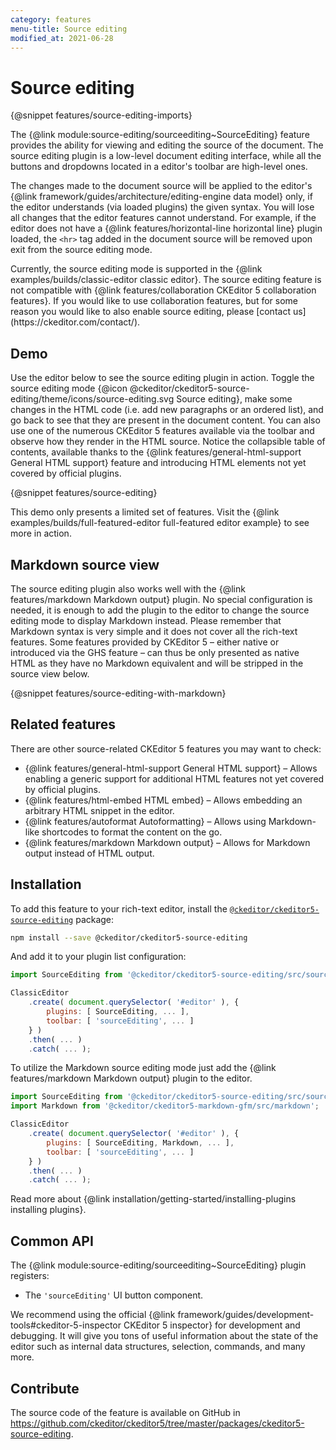 ```yaml
---
category: features
menu-title: Source editing
modified_at: 2021-06-28
---
```

# Source editing
{@snippet features/source-editing-imports}

The {@link module:source-editing/sourceediting~SourceEditing} feature provides the ability for viewing and editing the source of the document. The source editing plugin is a low-level document editing interface, while all the buttons and dropdowns located in a editor's toolbar are high-level ones.

The changes made to the document source will be applied to the editor's {@link framework/guides/architecture/editing-engine data model} only, if the editor understands (via loaded plugins) the given syntax. You will lose all changes that the editor features cannot understand. For example, if the editor does not have a {@link features/horizontal-line horizontal line} plugin loaded, the `<hr>` tag added in the document source will be removed upon exit from the source editing mode.

<info-box>
	Currently, the source editing mode is supported in the {@link examples/builds/classic-editor classic editor}. The source editing feature is not compatible with {@link features/collaboration CKEditor 5 collaboration features}. If you would like to use collaboration features, but for some reason you would like to also enable source editing, please [contact us](https://ckeditor.com/contact/).
</info-box>

## Demo

Use the editor below to see the source editing plugin in action. Toggle the source editing mode {@icon @ckeditor/ckeditor5-source-editing/theme/icons/source-editing.svg Source editing}, make some changes in the HTML code (i.e. add new paragraphs or an ordered list), and go back to see that they are present in the document content. You can also use one of the numerous CKEditor 5 features available via the toolbar and observe how they render in the HTML source. Notice the collapsible table of contents, available thanks to the {@link features/general-html-support General HTML support} feature and introducing HTML elements not yet covered by official plugins.

{@snippet features/source-editing}

<info-box info>
	This demo only presents a limited set of features. Visit the {@link examples/builds/full-featured-editor full-featured editor example} to see more in action.
</info-box>

## Markdown source view

The source editing plugin also works well with the {@link features/markdown Markdown output} plugin. No special configuration is needed, it is enough to add the plugin to the editor to change the source editing mode to display Markdown instead. Please remember that Markdown syntax is very simple and it does not cover all the rich-text features. Some features provided by CKEditor 5 &ndash; either native or introduced via the GHS feature &ndash; can thus be only presented as native HTML as they have no Markdown equivalent and will be stripped in the source view below.

{@snippet features/source-editing-with-markdown}

## Related features

There are other source-related CKEditor 5 features you may want to check:

* {@link features/general-html-support General HTML support} &ndash; Allows enabling a generic support for additional HTML features not yet covered by official plugins.
* {@link features/html-embed HTML embed} &ndash; Allows embedding an arbitrary HTML snippet in the editor.
* {@link features/autoformat Autoformatting} &ndash; Allows using Markdown-like shortcodes to format the content on the go.
* {@link features/markdown Markdown output} &ndash; Allows for Markdown output instead of HTML output.


## Installation

To add this feature to your rich-text editor, install the [`@ckeditor/ckeditor5-source-editing`](https://www.npmjs.com/package/@ckeditor/ckeditor5-source-editing) package:

```bash
npm install --save @ckeditor/ckeditor5-source-editing
```

And add it to your plugin list configuration:

```js
import SourceEditing from '@ckeditor/ckeditor5-source-editing/src/sourceediting';

ClassicEditor
	.create( document.querySelector( '#editor' ), {
		plugins: [ SourceEditing, ... ],
		toolbar: [ 'sourceEditing', ... ]
	} )
	.then( ... )
	.catch( ... );
```

To utilize the Markdown source editing mode just add the {@link features/markdown Markdown output} plugin to the editor.

```js
import SourceEditing from '@ckeditor/ckeditor5-source-editing/src/sourceediting';
import Markdown from '@ckeditor/ckeditor5-markdown-gfm/src/markdown';

ClassicEditor
	.create( document.querySelector( '#editor' ), {
		plugins: [ SourceEditing, Markdown, ... ],
		toolbar: [ 'sourceEditing', ... ]
	} )
	.then( ... )
	.catch( ... );
```

<info-box info>
	Read more about {@link installation/getting-started/installing-plugins installing plugins}.
</info-box>

## Common API

The {@link module:source-editing/sourceediting~SourceEditing} plugin registers:

* The `'sourceEditing'` UI button component.

<info-box>
	We recommend using the official {@link framework/guides/development-tools#ckeditor-5-inspector CKEditor 5 inspector} for development and debugging. It will give you tons of useful information about the state of the editor such as internal data structures, selection, commands, and many more.
</info-box>

## Contribute

The source code of the feature is available on GitHub in https://github.com/ckeditor/ckeditor5/tree/master/packages/ckeditor5-source-editing.
